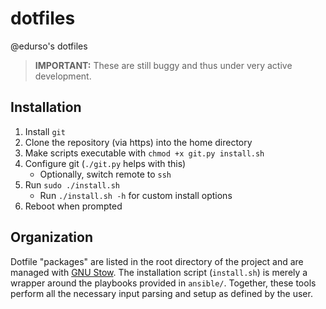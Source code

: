 # dotfiles

@edurso's dotfiles

> **IMPORTANT:** These are still buggy and thus under very active development.

## Installation

1. Install `git`
2. Clone the repository (via https) into the home directory
3. Make scripts executable with `chmod +x git.py install.sh`
4. Configure git (`./git.py` helps with this)
    - Optionally, switch remote to `ssh`
5. Run `sudo ./install.sh`
   - Run `./install.sh -h` for custom install options
6. Reboot when prompted

## Organization

Dotfile "packages" are listed in the root directory of the project and are managed with [GNU Stow](https://www.gnu.org/software/stow/). 
The installation script (`install.sh`) is merely a wrapper around the playbooks provided in `ansible/`. Together, these tools
perform all the necessary input parsing and setup as defined by the user.

